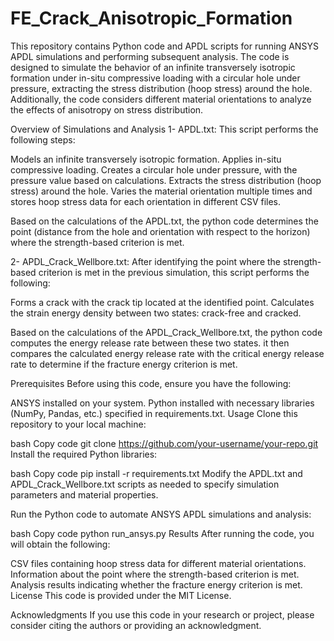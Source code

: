 # FE_Crack_Anisotropic_Formation

This repository contains Python code and APDL scripts for running ANSYS APDL simulations and performing subsequent analysis. The code is designed to simulate the behavior of an infinite transversely isotropic formation under in-situ compressive loading with a circular hole under pressure, extracting the stress distribution (hoop stress) around the hole. Additionally, the code considers different material orientations to analyze the effects of anisotropy on stress distribution.

Overview of Simulations and Analysis
1- APDL.txt: This script performs the following steps:

Models an infinite transversely isotropic formation.
Applies in-situ compressive loading.
Creates a circular hole under pressure, with the pressure value based on calculations.
Extracts the stress distribution (hoop stress) around the hole.
Varies the material orientation multiple times and stores hoop stress data for each orientation in different CSV files.

Based on the calculations of the APDL.txt, the python code determines the point (distance from the hole and orientation with respect to the horizon) where the strength-based criterion is met.

2- APDL_Crack_Wellbore.txt: After identifying the point where the strength-based criterion is met in the previous simulation, this script performs the following:

Forms a crack with the crack tip located at the identified point.
Calculates the strain energy density between two states: crack-free and cracked.

Based on the calculations of the APDL_Crack_Wellbore.txt, the python code computes the energy release rate between these two states.
it then compares the calculated energy release rate with the critical energy release rate to determine if the fracture energy criterion is met.


Prerequisites
Before using this code, ensure you have the following:

ANSYS installed on your system.
Python installed with necessary libraries (NumPy, Pandas, etc.) specified in requirements.txt.
Usage
Clone this repository to your local machine:

bash
Copy code
git clone https://github.com/your-username/your-repo.git
Install the required Python libraries:

bash
Copy code
pip install -r requirements.txt
Modify the APDL.txt and APDL_Crack_Wellbore.txt scripts as needed to specify simulation parameters and material properties.

Run the Python code to automate ANSYS APDL simulations and analysis:

bash
Copy code
python run_ansys.py
Results
After running the code, you will obtain the following:

CSV files containing hoop stress data for different material orientations.
Information about the point where the strength-based criterion is met.
Analysis results indicating whether the fracture energy criterion is met.
License
This code is provided under the MIT License.

Acknowledgments
If you use this code in your research or project, please consider citing the authors or providing an acknowledgment.

